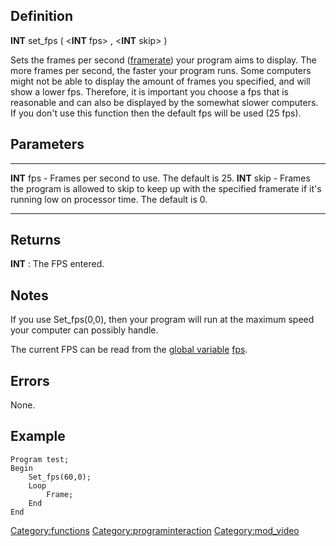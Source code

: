 Definition
----------

**INT** set\_fps ( &lt;**INT** fps&gt; , &lt;**INT** skip&gt; )

Sets the frames per second ([framerate](framerate "wikilink")) your
program aims to display. The more frames per second, the faster your
program runs. Some computers might not be able to display the amount of
frames you specified, and will show a lower fps. Therefore, it is
important you choose a fps that is reasonable and can also be displayed
by the somewhat slower computers. If you don't use this function then
the default fps will be used (25 fps).

Parameters
----------

  -------------- ------------------------------------------------------------------------------------------------------------------------------------------
  **INT** fps    - Frames per second to use. The default is 25.
  **INT** skip   - Frames the program is allowed to skip to keep up with the specified framerate if it's running low on processor time. The default is 0.
  -------------- ------------------------------------------------------------------------------------------------------------------------------------------

Returns
-------

**INT** : The FPS entered.

Notes
-----

If you use Set\_fps(0,0), then your program will run at the maximum
speed your computer can possibly handle.

The current FPS can be read from the [global
variable](global_variable "wikilink") [fps](fps "wikilink").

Errors
------

None.

Example
-------

    Program test;
    Begin
        Set_fps(60,0);
        Loop
            Frame;
        End
    End

<Category:functions> <Category:programinteraction> <Category:mod_video>

